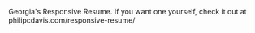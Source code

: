 Georgia's Responsive Resume. If you want one yourself, check it out at philipcdavis.com/responsive-resume/
